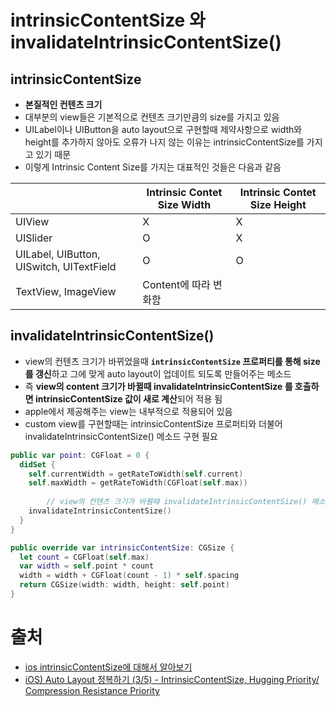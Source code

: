 # intrinsicContentSize 와 invalidateIntrinsicContentSize()

## intrinsicContentSize

- **본질적인 컨텐츠 크기**
- 대부분의 view들은 기본적으로 컨텐츠 크기만큼의 size를 가지고 있음
- UILabel이나 UIButton을 auto layout으로 구현할때 제약사항으로 width와 height를 추가하지 않아도 오류가 나지 않는 이유는 intrinsicContentSize를 가지고 있기 때문
- 이렇게 Intrinsic Content Size를 가지는 대표적인 것들은 다음과 같음


|                                          | Intrinsic Contet Size Width | Intrinsic Contet Size Height |
| ---------------------------------------- | --------------------------- | ---------------------------- |
| UIView                                   | X                           | X                            |
| UISlider                                 | O                           | X                            |
| UILabel, UIButton, UISwitch, UITextField | O                           | O                            |
| TextView, ImageView                      | Content에 따라 변화함       |                              |
 

 

## invalidateIntrinsicContentSize()

- view의 컨텐츠 크기가 바뀌었을때 **`intrinsicContentSize` 프로퍼티를 통해 size를 갱신**하고 그에 맞게 auto layout이 업데이트 되도록 만들어주는 메소드
- 즉 **view의 content 크기가 바뀔때 invalidateIntrinsicContentSize 를 호출하면 intrinsicContentSize 값이 새로 계산**되어 적용 됨
- apple에서 제공해주는 view는 내부적으로 적용되어 있음
- custom view를 구현할때는 intrinsicContentSize 프로퍼티와 더불어 invalidateIntrinsicContentSize() 메소드 구현 필요

```swift
public var point: CGFloat = 0 {
  didSet {
    self.currentWidth = getRateToWidth(self.current)
    self.maxWidth = getRateToWidth(CGFloat(self.max))
    
		// view의 컨텐츠 크기가 바뀔때 invalidateIntrinsicContentSize() 메소드를 실행
    invalidateIntrinsicContentSize()
  }
}

public override var intrinsicContentSize: CGSize {
  let count = CGFloat(self.max)
  var width = self.point * count
  width = width + CGFloat(count - 1) * self.spacing
  return CGSize(width: width, height: self.point)
}
```

# 출처

- [ios intrinsicContentSize에 대해서 알아보기](https://magi82.github.io/ios-intrinsicContentSize/)
- [iOS) Auto Layout 정복하기 (3/5) - IntrinsicContentSize, Hugging Priority/ Compression Resistance Priority](https://babbab2.tistory.com/135)

